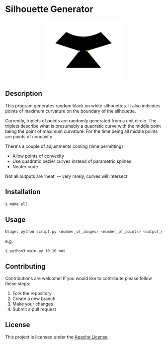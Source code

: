 # Silhouette Generator

<p align="center">
    <img src="image.png" alt="Project Image" width="50%">
</p>

## Description

This program generates random black on white silhouettes. It also indicates points of maximum
curvature on the boundary of the silhouette.

Currently, triplets of points are randomly generated from a unit circle. The triplets describe what is presumably a quadratic curve with the middle point being the point of maximum curvature. For the time being all middle points are points of concavity.

There's a couple of adjustments coming (time permitting)
- Allow points of convexity
- Use quadratic bezier curves instead of parametric splines
- Neater code

Not all outputs are 'neat' --  very rarely, curves will intersect.

## Installation

```sh
$ make all
```

## Usage

```sh
Usage: python script.py <number_of_images> <number_of_points> <output_directory>
```
e.g.
```
$ python3 main.py 10 10 out 
```

## Contributing

Contributions are welcome! If you would like to contribute please follow these steps:

1. Fork the repository
2. Create a new branch
3. Make your changes
4. Submit a pull request

## License

This project is licensed under the [Apache License](LICENSE).
